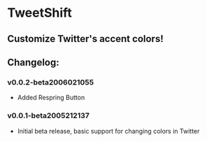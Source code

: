 # TweetShift
## Customize Twitter's accent colors!

## Changelog:

### v0.0.2-beta2006021055

* Added Respring Button

### v0.0.1-beta2005212137

* Initial beta release, basic support for changing colors in Twitter
